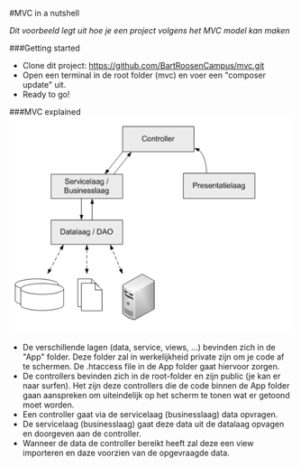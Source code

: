 #MVC in a nutshell

*Dit voorbeeld legt uit hoe je een project volgens het MVC model kan maken*

###Getting started
- Clone dit project: https://github.com/BartRoosenCampus/mvc.git
- Open een terminal in de root folder (mvc) en voer een "composer update" uit.
- Ready to go!

###MVC explained
![MVC](img/mvc.png)
- De verschillende lagen (data, service, views, ...) bevinden zich in de "App" folder. Deze folder zal in werkelijkheid private zijn om je code af te schermen. De .htaccess file in de App folder gaat hiervoor zorgen.
- De controllers bevinden zich in de root-folder en zijn public (je kan er naar surfen). Het zijn deze controllers die de code binnen de App folder gaan aanspreken om uiteindelijk op het scherm te tonen wat er getoond moet worden.
- Een controller gaat via de servicelaag (businesslaag) data opvragen.
- De servicelaag (businesslaag) gaat deze data uit de datalaag opvagen en doorgeven aan de controller.
- Wanneer de data de controller bereikt heeft zal deze een view importeren en daze voorzien van de opgevraagde data.

